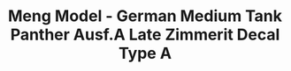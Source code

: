 ---
layout: product
title: "Meng Model - German Medium Tank Panther Ausf.A Late Zimmerit Decal Type A"
price: "TBA" 
desc: "N/A"
img_path: "/assets/img/MM-SPS-050.jpg"
brand: "N/A"
available: false
special_offer: false
new: false
soon: false
cat: "010000"
subcat: "011000"
subsubcat: "0N/A"
sifra: "MM-SPS-050"
---